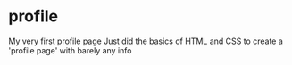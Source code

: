 # profile
My very first profile page
Just did the basics of HTML and CSS to create a 'profile page' with barely any info
